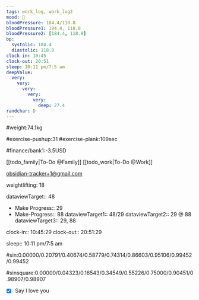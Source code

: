 ```yaml
---
tags: work_log, work_log2
mood: 🙁
bloodPressure: 184.4/118.8
bloodPressure1: 184.4, 118.8
bloodPressure2: [184.4, 118.8]
bp:
  systolic: 184.4
  diastolic: 118.8
clock-in: 10:45
clock-out: 20:51
sleep: 10:11 pm/7:5 am
deepValue:
  very:
    very:
      very:
        very:
          very:
            deep: 27.4
randchar: D
---
```


#weight:74.1kg

#exercise-pushup:31
#exercise-plank:109sec

#finance/bank1:-3.5USD

[[todo_family|To-Do @Family]]
[[todo_work|To-Do @Work]]

obsidian-tracker+1@gmail.com

weightlifting: 18

dataviewTarget:: 48

- Make Progress:: 29
- Make-Progress:: 88
  dataviewTarget1:: 48/29
  dataviewTarget2:: 29 @ 88
  dataviewTarget3:: 29, 88

clock-in:: 10:45:29
clock-out:: 20:51:29

sleep:: 10:11 pm/7:5 am

#sin:0.00000/0.20791/0.40674/0.58779/0.74314/0.86603/0.95106/0.99452/0.99452

#sinsquare:0.00000/0.04323/0.16543/0.34549/0.55226/0.75000/0.90451/0.98907/0.98907

- [x] Say I love you
